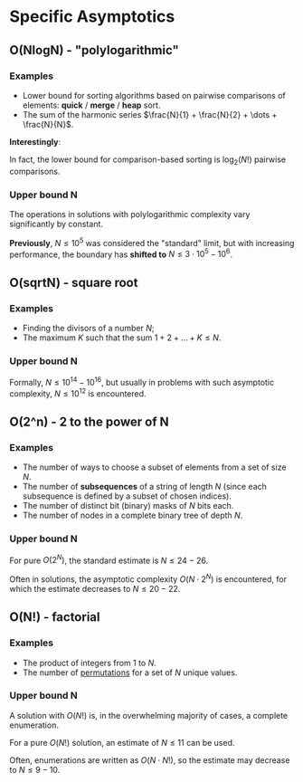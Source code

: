 # Specific Asymptotics

## O(NlogN) - "polylogarithmic"

### Examples

- Lower bound for sorting algorithms based on pairwise comparisons of elements: **quick** / **merge** / **heap** sort.
- The sum of the harmonic series $\frac{N}{1} + \frac{N}{2} + \dots + \frac{N}{N}$.

**Interestingly**:

In fact, the lower bound for comparison-based sorting is $\log_2{(N!)}$ pairwise comparisons.

### Upper bound N

The operations in solutions with polylogarithmic complexity vary significantly by constant.

**Previously**, $N \le 10^5$ was considered the "standard" limit, but with increasing performance, the boundary has **shifted to** $N \le 3 \cdot 10^5 - 10^6$.

## O(sqrtN) - square root

### Examples

- Finding the divisors of a number $N$;
- The maximum $K$ such that the sum $1 + 2 + \dots + K \le N$.

### Upper bound N

Formally, $N \le 10^{14} - 10^{16}$, but usually in problems with such asymptotic complexity, $N \le 10^{12}$ is encountered.

## O(2^n) - 2 to the power of N

### Examples

- The number of ways to choose a subset of elements from a set of size $N$.
- The number of **subsequences** of a string of length $N$ (since each subsequence is defined by a subset of chosen indices).
- The number of distinct bit (binary) masks of $N$ bits each.
- The number of nodes in a complete binary tree of depth $N$.

### Upper bound N

For pure $O(2^N)$, the standard estimate is $N \le 24 - 26$.

Often in solutions, the asymptotic complexity $O(N \cdot 2^N)$ is encountered, for which the estimate decreases to $N \le 20 - 22$.

## O(N!) - factorial

### Examples

- The product of integers from $1$ to $N$.
- The number of [permutations](https://en.wikipedia.org/wiki/Permutation) for a set of $N$ unique values.

### Upper bound N

A solution with $O(N!)$ is, in the overwhelming majority of cases, a complete enumeration.

For a pure $O(N!)$ solution, an estimate of $N \le 11$ can be used.

Often, enumerations are written as $O(N \cdot N!)$, so the estimate may decrease to $N \le 9 - 10$.